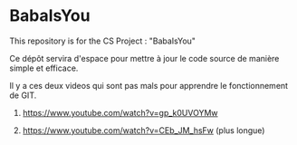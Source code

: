 # BabaIsYou
This repository is for the CS Project : "BabaIsYou" 

Ce dépôt servira d'espace pour mettre à jour le code source de manière simple et efficace.

Il y a ces deux videos qui sont pas mals pour apprendre le fonctionnement de GIT.

1) https://www.youtube.com/watch?v=gp_k0UVOYMw

2) https://www.youtube.com/watch?v=CEb_JM_hsFw (plus longue)
